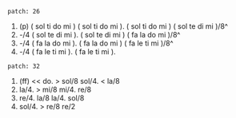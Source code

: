 ```
patch: 26
```

1. (p) ( sol ti do mi ) ( sol ti do mi ). ( sol ti do mi ) ( sol te di mi )/8^
2. -/4 ( sol te di mi ). ( sol te di mi ) ( fa la do mi )/8^
3. -/4 ( fa la do mi ). ( fa la do mi ) ( fa le ti mi )/8^
4. -/4 ( fa le ti mi ). ( fa le ti mi ).

```
patch: 32
```

1. (ff) << do. > sol/8 sol/4. < la/8
2. la/4. > mi/8 mi/4. re/8
3. re/4. la/8 la/4. sol/8
4. sol/4. > re/8 re/2